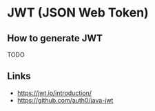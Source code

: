 # JWT (JSON Web Token)

## How to generate JWT
 
TODO


## Links

- https://jwt.io/introduction/
- https://github.com/auth0/java-jwt
